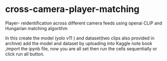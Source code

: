 # cross-camera-player-matching
Player- reidentification across different camera feeds using openai CLIP and Hungarian matching algorithm

In this create the model (yolo v11 ) and dataset(two clips also provided in archive) add the model and dataset by uploading into Kaggle note book ,import the ipynb file, now you are all set then run the cells sequentially or click run all button.

